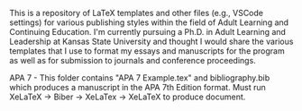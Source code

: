 This is a repository of LaTeX templates and other files (e.g., VSCode settings) for various publishing styles within the field of Adult Learning and Continuing Education. I'm currently pursuing a Ph.D. in Adult Learning and Leadership at Kansas State University and thought I would share the various templates that I use to format my essays and manuscripts for the program as well as for submission to journals and conference proceedings. 

APA 7 - This folder contains "APA 7 Example.tex" and bibliography.bib which produces a manuscript in the APA 7th Edition format. Must run XeLaTeX -> Biber -> XeLaTex -> XeLaTeX to produce document. 
